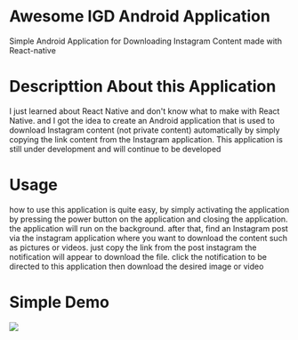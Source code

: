 # Awesome IGD Android Application
Simple Android Application for Downloading Instagram Content made with React-native

# Descripttion About this Application
I just learned about React Native and don't know what to make with React Native. and I got the idea to create an Android application that is used to download Instagram content (not private content) automatically by simply copying the link content from the Instagram application. This application is still under development and will continue to be developed

# Usage
how to use this application is quite easy, by simply activating the application by pressing the power button on the application and closing the application. the application will run on the background. after that, find an Instagram post via the instagram application where you want to download the content such as pictures or videos. just copy the link from the post instagram the notification will appear to download the file. click the notification to be directed to this application then download the desired image or video

# Simple Demo
![](https://i.imgur.com/SHqVfXw.gifv)
